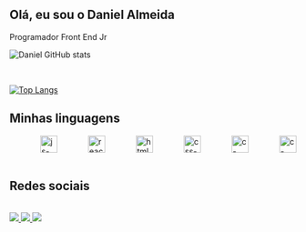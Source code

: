 ## Olá, eu sou o Daniel Almeida
Programador Front End Jr

![Daniel GitHub stats](https://github-readme-stats.vercel.app/api?username=daniel-almeid&show_icons=true&theme=dracula)
  
<br/>

[![Top Langs](https://github-readme-stats.vercel.app/api/top-langs/?username=daniel-almeid)](https://github.com/daniel-almeid/github-readme-stats)


## Minhas linguagens
<div style="display: flex; justify-content: space-between;"> <br>
  <img align="center" height="30" width="" alt="js-icon"  src="https://img.shields.io/badge/JavaScript-F7DF1E?style=for-the-badge&logo=javascript&logoColor=black">

  <img align="center" height="30" width="" alt="react-icon" src="https://img.shields.io/badge/HTML5-E34F26?style=for-the-badge&logo=html5&logoColor=white">

  <img align="center" height="30" width="" alt="html-icon" src="https://img.shields.io/badge/CSS3-1572B6?style=for-the-badge&logo=css3&logoColor=white">

  <img align="center" height="30" width="" alt="css-icon" src="https://img.shields.io/badge/Sass-CC6699?style=for-the-badge&logo=sass&logoColor=white">

  <img align="center" height="30" width="" alt="c-icon" src="https://img.shields.io/badge/Python-14354C?style=for-the-badge&logo=python&logoColor=white">

  <img align="center" height="30" width="" alt="c-icon" src="https://img.shields.io/badge/Tailwind_CSS-38B2AC?style=for-the-badge&logo=tailwind-css&logoColor=white">
</div><br/>

## Redes sociais
<div style="display: inline_block"><br/>
  <a href = "https://www.linkedin.com/in/daniel-almeida-01a8ab210/">
    <img width="" src="https://img.shields.io/badge/LinkedIn-0077B5?style=for-the-badge&logo=linkedin&logoColor=white">
  </a>
  <a href = "http://tiktok.com/@dicasexcel">
    <img width="" src="https://img.shields.io/badge/TikTok-000000?style=for-the-badge&logo=tiktok&logoColor=white">
  </a>
  <a href = "https://www.instagram.com/daniel.devx/">
    <img width="" src="https://img.shields.io/badge/Instagram-E4405F?style=for-the-badge&logo=instagram&logoColor=white">
  </a>
</div>

